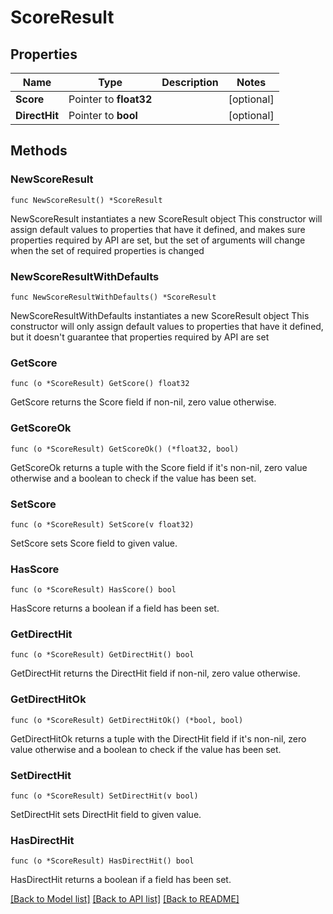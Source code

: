 # ScoreResult

## Properties

Name | Type | Description | Notes
------------ | ------------- | ------------- | -------------
**Score** | Pointer to **float32** |  | [optional] 
**DirectHit** | Pointer to **bool** |  | [optional] 

## Methods

### NewScoreResult

`func NewScoreResult() *ScoreResult`

NewScoreResult instantiates a new ScoreResult object
This constructor will assign default values to properties that have it defined,
and makes sure properties required by API are set, but the set of arguments
will change when the set of required properties is changed

### NewScoreResultWithDefaults

`func NewScoreResultWithDefaults() *ScoreResult`

NewScoreResultWithDefaults instantiates a new ScoreResult object
This constructor will only assign default values to properties that have it defined,
but it doesn't guarantee that properties required by API are set

### GetScore

`func (o *ScoreResult) GetScore() float32`

GetScore returns the Score field if non-nil, zero value otherwise.

### GetScoreOk

`func (o *ScoreResult) GetScoreOk() (*float32, bool)`

GetScoreOk returns a tuple with the Score field if it's non-nil, zero value otherwise
and a boolean to check if the value has been set.

### SetScore

`func (o *ScoreResult) SetScore(v float32)`

SetScore sets Score field to given value.

### HasScore

`func (o *ScoreResult) HasScore() bool`

HasScore returns a boolean if a field has been set.

### GetDirectHit

`func (o *ScoreResult) GetDirectHit() bool`

GetDirectHit returns the DirectHit field if non-nil, zero value otherwise.

### GetDirectHitOk

`func (o *ScoreResult) GetDirectHitOk() (*bool, bool)`

GetDirectHitOk returns a tuple with the DirectHit field if it's non-nil, zero value otherwise
and a boolean to check if the value has been set.

### SetDirectHit

`func (o *ScoreResult) SetDirectHit(v bool)`

SetDirectHit sets DirectHit field to given value.

### HasDirectHit

`func (o *ScoreResult) HasDirectHit() bool`

HasDirectHit returns a boolean if a field has been set.


[[Back to Model list]](../README.md#documentation-for-models) [[Back to API list]](../README.md#documentation-for-api-endpoints) [[Back to README]](../README.md)



